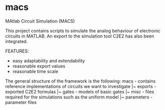 # macs

MAtlab Circuit Simulation (MACS)

This project contains scripts to simulate the analog behaviour of electronic
circuits in MATLAB. An export to the simulation tool C2E2 has also been
integrated.

FEATURES:
- easy adaptability and extendability
- reasonable export values
- reasonable time scale

The general structure of the framework is the following:
macs - contains reference implementations of circuits we want
       to investigate
|~ exports - exported C2E2 formulas
|~ gates - models of basic gates
|~ misc - files required for the simulations such as the uniform model
|~ parameters - parameter files

